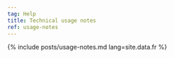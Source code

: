 ```yaml
---
tag: Help
title: Technical usage notes
ref: usage-notes
---
```


{% include posts/usage-notes.md lang=site.data.fr %}
